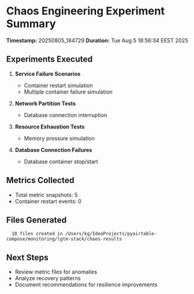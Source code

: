 # Chaos Engineering Experiment Summary

**Timestamp:** 20250805_184729
**Duration:** Tue Aug  5 18:56:34 EEST 2025

## Experiments Executed

1. **Service Failure Scenarios**
   - Container restart simulation
   - Multiple container failure simulation

2. **Network Partition Tests**
   - Database connection interruption

3. **Resource Exhaustion Tests**
   - Memory pressure simulation

4. **Database Connection Failures**
   - Database container stop/start

## Metrics Collected
- Total metric snapshots:        5
- Container restart events:        0

## Files Generated
      10 files created in /Users/kg/IdeaProjects/pyairtable-compose/monitoring/lgtm-stack/chaos-results

## Next Steps
- Review metric files for anomalies
- Analyze recovery patterns
- Document recommendations for resilience improvements

